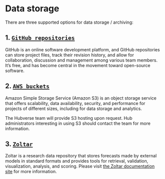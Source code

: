 # Data storage

There are three supported options for data storage / archiving:

## 1. [`GitHub repositories`](https://docs.github.com/en/repositories)  

GitHub is an online software development platform, and GitHub repositories can store project files, track their revision history, and allow for collaboration, discussion and management among various team members. It’s free, and has become central in the movement toward open-source software.  


## 2. [`AWS buckets`](https://docs.aws.amazon.com/AmazonS3/latest/userguide/Welcome.html)  

Amazon Simple Storage Service (Amazon S3) is an object storage service that offers scalability, data availability, security, and performance for projects of different sizes, including for data storage and analytics.  

The Hubverse team will provide S3 hosting upon request. Hub administrators interesting in using S3 should contact the team for more information.


## 3. [`Zoltar`](https://zoltardata.com/about) 

Zoltar is a research data repository that stores forecasts made by external models in standard formats and provides tools for retrieval, validation, visualization, analysis, and scoring. Please visit [the Zoltar documentation site](https://docs.zoltardata.com/) for more information.
